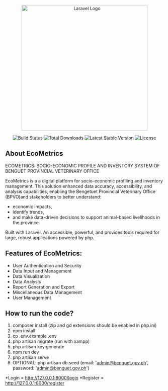 <p align="center"><a href="https://laravel.com" target="_blank"><img src="https://raw.githubusercontent.com/laravel/art/master/logo-lockup/5%20SVG/2%20CMYK/1%20Full%20Color/laravel-logolockup-cmyk-red.svg" width="400" alt="Laravel Logo"></a></p>

<p align="center">
<a href="https://github.com/laravel/framework/actions"><img src="https://github.com/laravel/framework/workflows/tests/badge.svg" alt="Build Status"></a>
<a href="https://packagist.org/packages/laravel/framework"><img src="https://img.shields.io/packagist/dt/laravel/framework" alt="Total Downloads"></a>
<a href="https://packagist.org/packages/laravel/framework"><img src="https://img.shields.io/packagist/v/laravel/framework" alt="Latest Stable Version"></a>
<a href="https://packagist.org/packages/laravel/framework"><img src="https://img.shields.io/packagist/l/laravel/framework" alt="License"></a>
</p>

## About EcoMetrics

ECOMETRICS: SOCIO-ECONOMIC PROFILE AND INVENTORY SYSTEM OF BENGUET PROVINCIAL VETERINARY OFFICE

EcoMetrics is a a digital platform for socio-economic profiling and inventory management. This solution enhanced data accuracy, accessibility, and analysis capabilities, enabling the Bengetuet Provincial Veterinary Office (BPVO)and stakeholders to better understand:

- economic impacts,
- identify trends,
- and make data-driven decisions to support animal-based livelihoods in the province.

Built with Laravel. An accessible, powerful, and provides tools required for large, robust applications powered by php.

## Features of EcoMetrics:

- User Authentication and Security
- Data Input and Management
- Data Visualization
- Data Analysis
- Report Generation and Export
- Miscellaneous Data Management
- User Management

## How to run the code?

1. composer install (zip and gd extensions should be enabled in php.ini)
2. npm install
3. cp .env.example .env
4. php artisan migrate (run with xampp)
5. php artisan key:generate
6. npm run dev
7. php artisan serve
8. OPTIONAL: php artisan db:seed (email: 'admin@benguet.gov.ph', password: 'admin@benguet.gov.ph')

*Login = http://127.0.0.1:8000/login
*Register = http://127.0.0.1:8000/register

